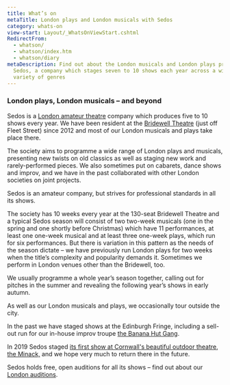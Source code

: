 ```yaml
---
title: What’s on
metaTitle: London plays and London musicals with Sedos
category: whats-on
view-start: Layout/_WhatsOnViewStart.cshtml
RedirectFrom:
  - whatson/
  - whatson/index.htm
  - whatson/diary
metaDescription: Find out about the London musicals and London plays produced by
  Sedos, a company which stages seven to 10 shows each year across a wide
  variety of genres
---
```

### London plays, London musicals – and beyond

Sedos is a [London amateur theatre](https://sedos.co.uk/) company which produces five to 10 shows every year. We have been resident at the [Bridewell Theatre](https://sedos.co.uk/venues/bridewell) (just off Fleet Street) since 2012 and most of our London musicals and plays take place there.

The society aims to programme a wide range of London plays and musicals, presenting new twists on old classics as well as staging new work and rarely-performed pieces. We also sometimes put on cabarets, dance shows and improv, and we have in the past collaborated with other London societies on joint projects.

Sedos is an amateur company, but strives for professional standards in all its shows.

The society has 10 weeks every year at the 130-seat Bridewell Theatre and a typical Sedos season will consist of two two-week musicals (one in the spring and one shortly before Christmas) which have 11 performances, at least one one-week musical and at least three one-week plays, which run for six performances. But there is variation in this pattern as the needs of the season dictate – we have previously run London plays for two weeks when the title’s complexity and popularity demands it.  Sometimes we perform in London venues other than the Bridewell, too.

We usually programme a whole year’s season together, calling out for pitches in the summer and revealing the following year’s shows in early autumn.

As well as our London musicals and plays, we occasionally tour outside the city.

In the past we have staged shows at the Edinburgh Fringe, including a sell-out run for our in-house improv troupe [the Banana Hut Gang](https://sedos.co.uk/regular-events/simprov).

In 2019 Sedos staged [its first show at Cornwall's beautiful outdoor theatre, the Minack,](https://sedos.co.uk/shows/2019-a-swell-party) and we hope very much to return there in the future.

Sedos holds free, open auditions for all its shows – find out about our [London auditions](https://sedos.co.uk/get-involved).